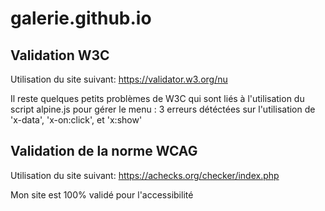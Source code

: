 # galerie.github.io

Validation W3C
--------------
Utilisation du site suivant:
https://validator.w3.org/nu

Il reste quelques petits problèmes de W3C qui sont liés à l'utilisation du script alpine.js pour gérer le menu : 3 erreurs détéctées sur l'utilisation de 'x-data', 'x-on:click', et 'x:show'

Validation de la norme WCAG
----------------------------
Utilisation du site suivant:
https://achecks.org/checker/index.php

Mon site est 100% validé pour l'accessibilité
